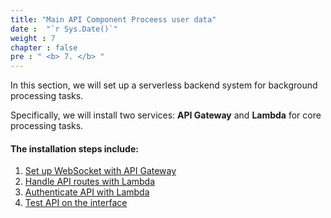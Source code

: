 ```yaml
---
title: "Main API Component Proceess user data"
date :  "`r Sys.Date()`" 
weight : 7
chapter : false
pre : " <b> 7. </b> "
---
```


In this section, we will set up a serverless backend system for background processing tasks.

Specifically, we will install two services: **API Gateway** and **Lambda** for core processing tasks.

#### The installation steps include:
1. [Set up WebSocket with API Gateway](7.1.WebsocketAPI/)
2. [Handle API routes with Lambda](7.2.LambdaHandler/)
3. [Authenticate API with Lambda](7.3.lambdaAuth/)
4. [Test API on the interface](7.4.APIonUITest/)